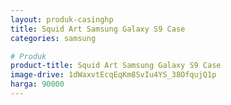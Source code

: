 ```yaml
---
layout: produk-casinghp
title: Squid Art Samsung Galaxy S9 Case
categories: samsung

# Produk
product-title: Squid Art Samsung Galaxy S9 Case
image-drive: 1dWaxvtEcqEqKm8SvIu4YS_38OfqujQ1p
harga: 90000
---
```

